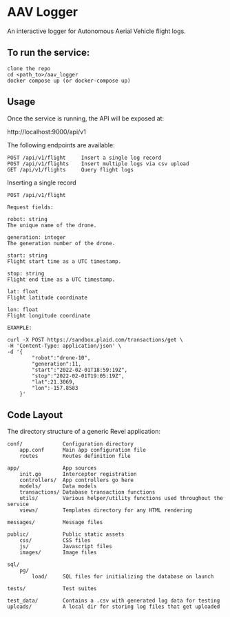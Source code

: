 # AAV Logger

An interactive logger for Autonomous Aerial Vehicle flight logs.


## To run the service:
    clone the repo
    cd <path_to>/aav_logger
    docker compose up (or docker-compose up)

## Usage

Once the service is running, the API will be exposed at:

http://localhost:9000/api/v1

The following endpoints are available:

    POST /api/v1/flight     Insert a single log record
    POST /api/v1/flights    Insert multiple logs via csv upload
    GET /api/v1/flights     Query flight logs

Inserting a single record

    POST /api/v1/flight
    
    Request fields:
    
    robot: string
    The unique name of the drone.

    generation: integer
    The generation number of the drone.

    start: string
    Flight start time as a UTC timestamp.

    stop: string
    Flight end time as a UTC timestamp.

    lat: float
    Flight latitude coordinate

    lon: float
    Flight longitude coordinate

    EXAMPLE:

    curl -X POST https://sandbox.plaid.com/transactions/get \
    -H 'Content-Type: application/json' \
    -d '{
            "robot":"drone-10",
            "generation":11,
            "start":"2022-02-01T18:59:19Z",
            "stop":"2022-02-01T19:05:19Z",
            "lat":21.3069, 
            "lon":-157.8583
        }'   
## Code Layout

The directory structure of a generic Revel application:

    conf/             Configuration directory
        app.conf      Main app configuration file
        routes        Routes definition file

    app/              App sources
        init.go       Interceptor registration
        controllers/  App controllers go here
        models/       Data models
        transactions/ Database transaction functions
        utils/        Various helper/utility functions used throughout the service
        views/        Templates directory for any HTML rendering

    messages/         Message files

    public/           Public static assets
        css/          CSS files
        js/           Javascript files
        images/       Image files

    sql/
        pg/
            load/     SQL files for initializing the database on launch

    tests/            Test suites

    test_data/        Contains a .csv with generated log data for testing
    uploads/          A local dir for storing log files that get uploaded





